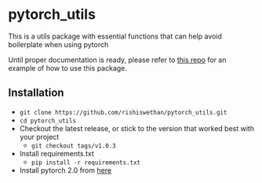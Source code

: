 # pytorch_utils
This is a utils package with essential functions that can help avoid boilerplate when using pytorch

Until proper documentation is ready, please refer to [this repo](https://github.com/rishiswethan/Video-Audio-Face-Emotion-Recognition) for an
example of how to use this package.

## Installation
 - `git clone https://github.com/rishiswethan/pytorch_utils.git`
 - `cd pytorch_utils`
 - Checkout the latest release, or stick to the version that worked best with your project
   - `git checkout tags/v1.0.3`
 - Install requirements.txt
   - `pip install -r requirements.txt`
 - Install pytorch 2.0 from [here](pytorch.org)
